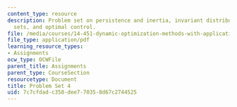 ```yaml
---
content_type: resource
description: Problem set on persistence and inertia, invariant distributions and ergodic
  sets, and optimal control.
file: /media/courses/14-451-dynamic-optimization-methods-with-applications-fall-2009/7c7cfdadc358dee770358d67c2744525_MIT14_451F09_pset4.pdf
file_type: application/pdf
learning_resource_types:
- Assignments
ocw_type: OCWFile
parent_title: Assignments
parent_type: CourseSection
resourcetype: Document
title: Problem Set 4
uid: 7c7cfdad-c358-dee7-7035-8d67c2744525
---
```

